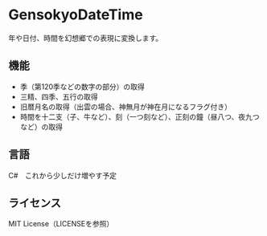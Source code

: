 # GensokyoDateTime
年や日付、時間を幻想郷での表現に変換します。

## 機能
+ 季（第120季などの数字の部分）の取得
+ 三精、四季、五行の取得
+ 旧暦月名の取得（出雲の場合、神無月が神在月になるフラグ付き）
+ 時間を十二支（子、牛など）、刻（一つ刻など）、正刻の鐘（昼八つ、夜九つなど）の取得

## 言語
C#　これから少しだけ増やす予定

## ライセンス
MIT License（LICENSEを参照）
